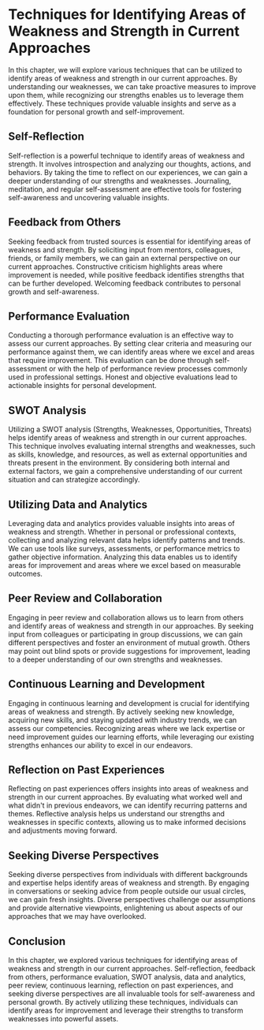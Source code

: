 Techniques for Identifying Areas of Weakness and Strength in Current Approaches
==========================================================================================

In this chapter, we will explore various techniques that can be utilized to identify areas of weakness and strength in our current approaches. By understanding our weaknesses, we can take proactive measures to improve upon them, while recognizing our strengths enables us to leverage them effectively. These techniques provide valuable insights and serve as a foundation for personal growth and self-improvement.

**Self-Reflection**
-------------------

Self-reflection is a powerful technique to identify areas of weakness and strength. It involves introspection and analyzing our thoughts, actions, and behaviors. By taking the time to reflect on our experiences, we can gain a deeper understanding of our strengths and weaknesses. Journaling, meditation, and regular self-assessment are effective tools for fostering self-awareness and uncovering valuable insights.

**Feedback from Others**
------------------------

Seeking feedback from trusted sources is essential for identifying areas of weakness and strength. By soliciting input from mentors, colleagues, friends, or family members, we can gain an external perspective on our current approaches. Constructive criticism highlights areas where improvement is needed, while positive feedback identifies strengths that can be further developed. Welcoming feedback contributes to personal growth and self-awareness.

**Performance Evaluation**
--------------------------

Conducting a thorough performance evaluation is an effective way to assess our current approaches. By setting clear criteria and measuring our performance against them, we can identify areas where we excel and areas that require improvement. This evaluation can be done through self-assessment or with the help of performance review processes commonly used in professional settings. Honest and objective evaluations lead to actionable insights for personal development.

**SWOT Analysis**
-----------------

Utilizing a SWOT analysis (Strengths, Weaknesses, Opportunities, Threats) helps identify areas of weakness and strength in our current approaches. This technique involves evaluating internal strengths and weaknesses, such as skills, knowledge, and resources, as well as external opportunities and threats present in the environment. By considering both internal and external factors, we gain a comprehensive understanding of our current situation and can strategize accordingly.

**Utilizing Data and Analytics**
--------------------------------

Leveraging data and analytics provides valuable insights into areas of weakness and strength. Whether in personal or professional contexts, collecting and analyzing relevant data helps identify patterns and trends. We can use tools like surveys, assessments, or performance metrics to gather objective information. Analyzing this data enables us to identify areas for improvement and areas where we excel based on measurable outcomes.

**Peer Review and Collaboration**
---------------------------------

Engaging in peer review and collaboration allows us to learn from others and identify areas of weakness and strength in our approaches. By seeking input from colleagues or participating in group discussions, we can gain different perspectives and foster an environment of mutual growth. Others may point out blind spots or provide suggestions for improvement, leading to a deeper understanding of our own strengths and weaknesses.

**Continuous Learning and Development**
---------------------------------------

Engaging in continuous learning and development is crucial for identifying areas of weakness and strength. By actively seeking new knowledge, acquiring new skills, and staying updated with industry trends, we can assess our competencies. Recognizing areas where we lack expertise or need improvement guides our learning efforts, while leveraging our existing strengths enhances our ability to excel in our endeavors.

**Reflection on Past Experiences**
----------------------------------

Reflecting on past experiences offers insights into areas of weakness and strength in our current approaches. By evaluating what worked well and what didn't in previous endeavors, we can identify recurring patterns and themes. Reflective analysis helps us understand our strengths and weaknesses in specific contexts, allowing us to make informed decisions and adjustments moving forward.

**Seeking Diverse Perspectives**
--------------------------------

Seeking diverse perspectives from individuals with different backgrounds and expertise helps identify areas of weakness and strength. By engaging in conversations or seeking advice from people outside our usual circles, we can gain fresh insights. Diverse perspectives challenge our assumptions and provide alternative viewpoints, enlightening us about aspects of our approaches that we may have overlooked.

**Conclusion**
--------------

In this chapter, we explored various techniques for identifying areas of weakness and strength in our current approaches. Self-reflection, feedback from others, performance evaluation, SWOT analysis, data and analytics, peer review, continuous learning, reflection on past experiences, and seeking diverse perspectives are all invaluable tools for self-awareness and personal growth. By actively utilizing these techniques, individuals can identify areas for improvement and leverage their strengths to transform weaknesses into powerful assets.
